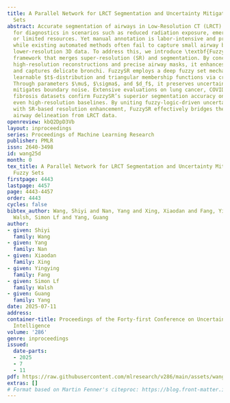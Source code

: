 ```yaml
---
title: A Parallel Network for LRCT Segmentation and Uncertainty Mitigation with Fuzzy
  Sets
abstract: Accurate segmentation of airways in Low-Resolution CT (LRCT) scans is vital
  for diagnostics in scenarios such as reduced radiation exposure, emergency response,
  or limited resources. Yet manual annotation is labor-intensive and prone to variability,
  while existing automated methods often fail to capture small airway branches in
  lower-resolution 3D data. To address this, we introduce \textbf{FuzzySR}, a parallel
  framework that merges super-resolution (SR) and segmentation. By concurrently producing
  high-resolution reconstructions and precise airway masks, it enhances anatomic fidelity
  and captures delicate bronchi. FuzzySR employs a deep fuzzy set mechanism, leveraging
  learnable $t$-distribution and triangular membership functions via cross-attention.
  Through parameters $\mu$, $\sigma$, and $d_f$, it preserves uncertain features and
  mitigates boundary noise. Extensive evaluations on lung cancer, COVID-19, and pulmonary
  fibrosis datasets confirm FuzzySR’s superior segmentation accuracy on LRCT, surpassing
  even high-resolution baselines. By uniting fuzzy-logic-driven uncertainty handling
  with SR-based resolution enhancement, FuzzySR effectively bridges the gap for robust
  airway delineation from LRCT data.
openreview: kbQ2DpD3Vb
layout: inproceedings
series: Proceedings of Machine Learning Research
publisher: PMLR
issn: 2640-3498
id: wang25d
month: 0
tex_title: A Parallel Network for LRCT Segmentation and Uncertainty Mitigation with
  Fuzzy Sets
firstpage: 4443
lastpage: 4457
page: 4443-4457
order: 4443
cycles: false
bibtex_author: Wang, Shiyi and Nan, Yang and Xing, Xiaodan and Fang, Yingying and
  Walsh, Simon Lf and Yang, Guang
author:
- given: Shiyi
  family: Wang
- given: Yang
  family: Nan
- given: Xiaodan
  family: Xing
- given: Yingying
  family: Fang
- given: Simon Lf
  family: Walsh
- given: Guang
  family: Yang
date: 2025-07-11
address:
container-title: Proceedings of the Forty-first Conference on Uncertainty in Artificial
  Intelligence
volume: '286'
genre: inproceedings
issued:
  date-parts:
  - 2025
  - 7
  - 11
pdf: https://raw.githubusercontent.com/mlresearch/v286/main/assets/wang25d/wang25d.pdf
extras: []
# Format based on Martin Fenner's citeproc: https://blog.front-matter.io/posts/citeproc-yaml-for-bibliographies/
---
```

